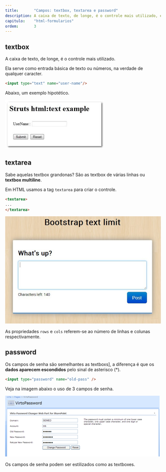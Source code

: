 ```yaml
---
title:       "Campos: textbox, textarea e password"
description: A caixa de texto, de longe, é o controle mais utilizado, ela serve como entrada básica de texto ou números, na verdade de qualquer caracter.
capitulo:    "html-formularios"
ordem:       3
---
```



## textbox

A caixa de texto, de longe, é o controle mais utilizado.

Ela serve como entrada básica de texto ou números, na verdade de qualquer caracter.

```html
<input type="text" name="user-name"/>
```

Abaixo, um exemplo hipotético.

![Ilustração de uma textbox](input-text.jpg "Ilustração de uma textbox")



## textarea

Sabe aquelas textbox grandonas? São as textbox de várias linhas ou __textbox multiline__.

Em HTML usamos a tag `textarea` para criar o controle.

```html
<textarea>
...
</textarea>
```

![Ilustração de um campo text area](textarea.jpg "Ilustração de um campo text area")

As propriedades `rows` e `cols` referem-se ao número de linhas e colunas respectivamente.



## password

Os campos de senha são semelhantes as textboxs], a diferença é que os __dados aparecem escondidos__ pelo sinal de
asterisco (*).

```html
<input type="password" name="old-pass" />
```

Veja na imagem abaixo o uso de 3 campos de senha.

![Ilustração de um campo de senha](input-pass.png "Ilustração de um campo password")

Os campos de senha podem ser estilizados como as textboxes.
